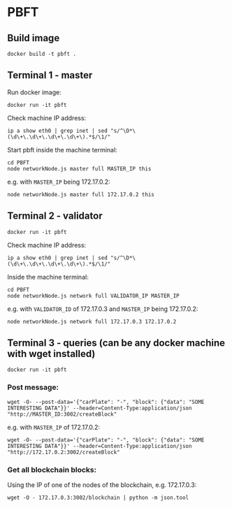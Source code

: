 # PBFT

## Build image

    docker build -t pbft .



## Terminal 1 - master

Run docker image:

    docker run -it pbft

Check machine IP address:

    ip a show eth0 | grep inet | sed "s/^\D*\(\d\+\.\d\+\.\d\+\.\d\+\).*$/\1/"

Start pbft inside the machine terminal:

    cd PBFT
    node networkNode.js master full MASTER_IP this

e.g. with `MASTER_IP` being 172.17.0.2:

    node networkNode.js master full 172.17.0.2 this



## Terminal 2 - validator

    docker run -it pbft

Check machine IP address:

    ip a show eth0 | grep inet | sed "s/^\D*\(\d\+\.\d\+\.\d\+\.\d\+\).*$/\1/"

Inside the machine terminal:

    cd PBFT
    node networkNode.js network full VALIDATOR_IP MASTER_IP

e.g. with `VALIDATOR_ID` of 172.17.0.3 and `MASTER_IP` being 172.17.0.2:

    node networkNode.js network full 172.17.0.3 172.17.0.2



## Terminal 3 - queries (can be any docker machine with wget installed)

    docker run -it pbft

### Post message:

    wget -O- --post-data='{"carPlate": "-", "block": {"data": "SOME INTERESTING DATA"}}' --header=Content-Type:application/json "http://MASTER_ID:3002/createBlock"

e.g. with `MASTER_IP` of 172.17.0.2: 

    wget -O- --post-data='{"carPlate": "-", "block": {"data": "SOME INTERESTING DATA"}}' --header=Content-Type:application/json "http://172.17.0.2:3002/createBlock"


### Get all blockchain blocks:

Using the IP of one of the nodes of the blockchain, e.g. 172.17.0.3:

    wget -O - 172.17.0.3:3002/blockchain | python -m json.tool
